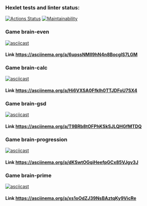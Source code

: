 ### Hexlet tests and linter status:
[![Actions Status](https://github.com/Egorskov/php-project-45/actions/workflows/hexlet-check.yml/badge.svg)](https://github.com/Egorskov/php-project-45/actions)
[![Maintainability](https://api.codeclimate.com/v1/badges/dd2c59d4a9aaac5fc43a/maintainability)](https://codeclimate.com/github/Egorskov/php-project-45/maintainability)


### Game brain-even
[![asciicast](https://asciinema.org/a/6upssNMll9hN4n8BocglS7LGM.svg)](https://asciinema.org/a/6upssNMll9hN4n8BocglS7LGM)

#### Link https://asciinema.org/a/6upssNMll9hN4n8BocglS7LGM

### Game brain-calc
[![asciicast](https://asciinema.org/a/Hi6VXSA0FfkIh0TTJDFoU7SX4.svg)](https://asciinema.org/a/Hi6VXSA0FfkIh0TTJDFoU7SX4)

#### Link https://asciinema.org/a/Hi6VXSA0FfkIh0TTJDFoU7SX4

### Game brain-gsd
[![asciicast](https://asciinema.org/a/T9BRb8tOFPhKSkSJLQHGfMTDQ.svg)](https://asciinema.org/a/T9BRb8tOFPhKSkSJLQHGfMTDQ)

#### Link https://asciinema.org/a/T9BRb8tOFPhKSkSJLQHGfMTDQ

### Game brain-progression
[![asciicast](https://asciinema.org/a/dKSwtOGqiHeefpGCx85VJgv3J.svg)](https://asciinema.org/a/dKSwtOGqiHeefpGCx85VJgv3J)

#### Link https://asciinema.org/a/dKSwtOGqiHeefpGCx85VJgv3J

### Game brain-prime
[![asciicast](https://asciinema.org/a/xs1oOdZJ39NsBAztqKy9VicRe.svg)](https://asciinema.org/a/xs1oOdZJ39NsBAztqKy9VicRe)

#### Link https://asciinema.org/a/xs1oOdZJ39NsBAztqKy9VicRe